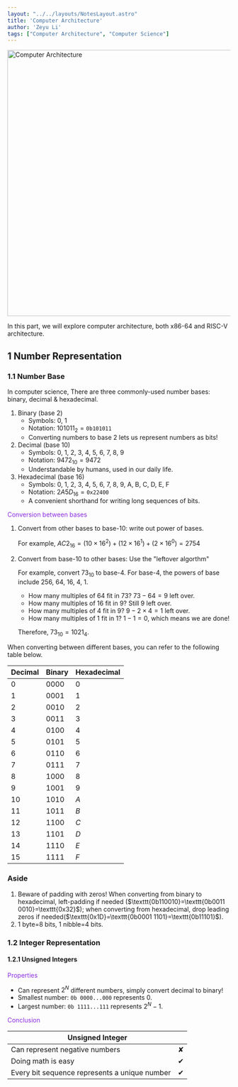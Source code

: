 ```yaml
---
layout: "../../layouts/NotesLayout.astro"
title: 'Computer Architecture'
author: 'Zeyu Li'
tags: ["Computer Architecture", "Computer Science"]
---
```

<img src="/assets/computer-architecture/1-1-1.png" alt="Computer Architecture" width="600"/>

In this part, we will explore computer architecture, both x86-64 and RISC-V architecture.

## 1 Number Representation

### 1.1 Number Base

In computer science, There are three commonly-used number bases: binary, decimal & hexadecimal.

1. Binary (base 2)
    * Symbols: 0, 1
    * Notation: $101011_2=\texttt{0b101011}$
    * Converting numbers to base 2 lets us represent numbers as bits!
2. Decimal (base 10)
    * Symbols: 0, 1, 2, 3, 4, 5, 6, 7, 8, 9
    * Notation: $9472_{10}=9472$
    * Understandable by humans, used in our daily life.
3. Hexadecimal (base 16)
    * Symbols: 0, 1, 2, 3, 4, 5, 6, 7, 8, 9, A, B, C, D, E, F
    * Notation: $2A5D_{16}=\texttt{0x22400}$
    * A convenient shorthand for writing long sequences of bits.

<span style="color:BlueViolet">Conversion between bases</span>

1. Convert from other bases to base-10: write out power of bases.

   For example, $AC2_{16}=(10 \times 16^2)+(12 \times 16^1)+(2 \times 16^0)=2754$
2. Convert from base-10 to other bases: Use the "leftover algorthm"

   For example, convert $73_{10}$ to base-4. For base-4, the powers of base include 256, 64, 16, 4, 1.

   * How many multiples of $64$ fit in $73$? $73 - 64 = 9$ left over.
   * How many multiples of $16$ fit in $9$? Still $9$ left over.
   * How many multiples of $4$ fit in $9$? $9 - 2 \times 4 = 1$ left over.
   * How many multiples of $1$ fit in $1$? $1 - 1 = 0$, which means we are done!

   Therefore, $73_{10}=1021_4$.

When converting between different bases, you can refer to the following table below.

| Decimal | Binary     | Hexadecimal |
|---------|------------|-------------|
| $0$     | $0000$     | $0$         |
| $1$     | $0001$     | $1$         |
| $2$     | $0010$     | $2$         |
| $3$     | $0011$     | $3$         |
| $4$     | $0100$     | $4$         |
| $5$     | $0101$     | $5$         |
| $6$     | $0110$     | $6$         |
| $7$     | $0111$     | $7$         |
| $8$     | $1000$     | $8$         |
| $9$     | $1001$     | $9$         |
| $10$    | $1010$     | $A$         |
| $11$    | $1011$     | $B$         |
| $12$    | $1100$     | $C$         |
| $13$    | $1101$     | $D$         |
| $14$    | $1110$     | $E$         |
| $15$    | $1111$     | $F$         |

<div class="Aside">
    <h3>Aside</h3>
    <ol>
        <li>Beware of padding with zeros! When converting from binary to hexadecimal, 
        left-padding if needed ($\texttt{0b110010}=\texttt{0b0011 0010}=\texttt{0x32}$); when converting from hexadecimal, drop leading zeros if needed($\texttt{0x1D}=\texttt{0b0001 1101}=\texttt{0b11101}$).</li>
        <li>1 byte=8 bits, 1 nibble=4 bits.</li>
    </ol>
</div>

### 1.2 Integer Representation

#### 1.2.1 Unsigned Integers

<p style="color:BlueViolet">Properties</p>

* Can represent $2^N$ different numbers, simply convert decimal to binary!
* Smallest number: $\texttt{0b 0000...000}$ represents $0$.
* Largest number: $\texttt{0b 1111...111}$ represents $2^N-1$.

<p style="color:BlueViolet">Conclusion</p>

<table>
    <thead>
        <tr>
            <th colspan="2">Unsigned Integer</th>
        </tr>
    </thead>
    <tbody>
        <tr>
            <td>Can represent negative numbers</td>
            <td>&#10008;</td>
        </tr>
        <tr>
            <td>Doing math is easy</td>
            <td>&#10004;</td>
        </tr>
        <tr>
            <td>Every bit sequence represents a unique number</td>
            <td>&#10004;</td>
        </tr>
    </tbody>
</table>